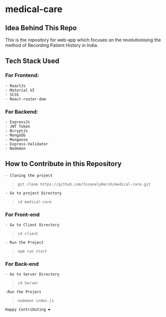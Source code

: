 # medical-care

## **Idea Behind This Repo**
This is the repository for web-app which focuses on the revolutionising the method of Recording Patient History in India.

## **Tech Stack Used**
### For Frontend:
    - ReactJs
    - Material UI
    - SCSS
    - React-router-dom
### For Backend: 
    - ExpressJs
    - JWT Token
    - BcryptJs
    - MongoDb
    - Mongoose
    - Express-Validator
    - Nodemon

## How to Contribute in this Repository
    - Cloning the project 
 >  `git clone https://github.com/InsanelyHarsh/medical-care.git`

    - Go to project Directory
>  `cd medical-care`

### For Front-end

    - Go to Client Directory
> `cd client` 

    - Run the Project
> `npm run start`

### For Back-end
    - Go to Server Directory
> `cd Server`

    -Run the Project
> `nodemon index.js`    

    Happy Contributing ❤

